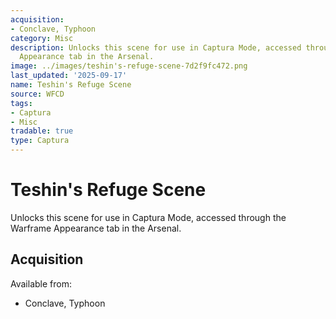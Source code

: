 ```yaml
---
acquisition:
- Conclave, Typhoon
category: Misc
description: Unlocks this scene for use in Captura Mode, accessed through the Warframe
  Appearance tab in the Arsenal.
image: ../images/teshin's-refuge-scene-7d2f9fc472.png
last_updated: '2025-09-17'
name: Teshin's Refuge Scene
source: WFCD
tags:
- Captura
- Misc
tradable: true
type: Captura
---
```


# Teshin's Refuge Scene

Unlocks this scene for use in Captura Mode, accessed through the Warframe Appearance tab in the Arsenal.

## Acquisition

Available from:
- Conclave, Typhoon

